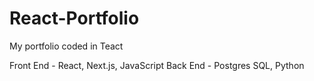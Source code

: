 # React-Portfolio
My portfolio coded in Teact

Front End - React, Next.js, JavaScript
Back End - Postgres SQL, Python

